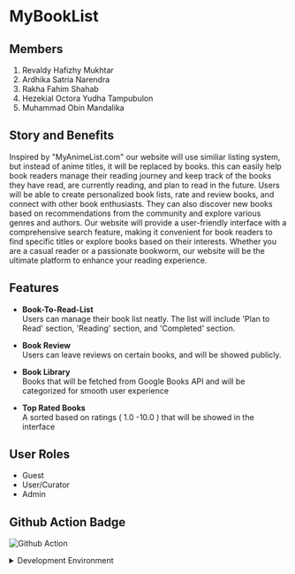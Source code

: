# MyBookList

## Members

1. Revaldy Hafizhy Mukhtar
2. Ardhika Satria Narendra
3. Rakha Fahim Shahab
4. Hezekial Octora Yudha Tampubulon
5. Muhammad Obin Mandalika

## Story and Benefits
Inspired by "MyAnimeList.com" our website will use similiar listing system, but instead of anime titles, it will be replaced by books. this can easily help book readers manage their reading journey and keep track of the books they have read, are currently reading, and plan to read in the future. Users will be able to create personalized book lists, rate and review books, and connect with other book enthusiasts. They can also discover new books based on recommendations from the community and explore various genres and authors. Our website will provide a user-friendly interface with a comprehensive search feature, making it convenient for book readers to find specific titles or explore books based on their interests. Whether you are a casual reader or a passionate bookworm, our website will be the ultimate platform to enhance your reading experience.
## Features

- <strong>Book-To-Read-List</strong></br>
    Users can manage their book list neatly. The list will include 'Plan to Read' section, 'Reading' section, and 'Completed' section.

- <strong>Book Review</strong></br>
    Users can leave reviews on certain books, and will be showed publicly.

- <strong>Book Library</strong></br>
    Books that will be fetched from Google Books API and will be categorized for smooth user experience

- <strong>Top Rated Books</strong></br>
    A sorted based on ratings ( 1.0 -10.0 ) that will be showed in the interface

## User Roles

- Guest
- User/Curator
- Admin

## Github Action Badge
![Github Action](https://github.com/HezBoomin/AyamPanapis/actions/workflows/WORKFLOW-FILE/badge.svg)


<details>
<summary>Development Environment</summary>

```
git clone git@github.com:AyamPanapis/MyBookList.git
cd MyBookList
python -m venv env
env/Scripts/activate
pip install -r requirements.txt
```

```
# To install tailwind
python manage.py tailwind install
```

```
# To load tailwind
python manage.py tailwind start
```

```
# To install flowbite
npm install flowbite
```

```
# To run server
python manage.py runserver
```
</details>

